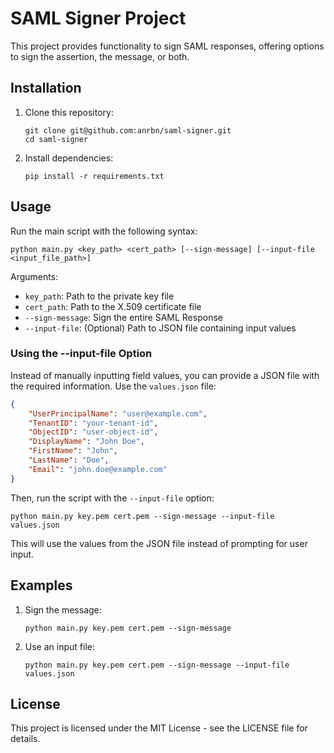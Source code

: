 # SAML Signer Project

This project provides functionality to sign SAML responses, offering options to sign the assertion, the message, or both.

## Installation

1. Clone this repository:
   ```
   git clone git@github.com:anrbn/saml-signer.git
   cd saml-signer
   ```

2. Install dependencies:
   ```
   pip install -r requirements.txt
   ```

## Usage

Run the main script with the following syntax:

```
python main.py <key_path> <cert_path> [--sign-message] [--input-file <input_file_path>]
```

Arguments:
- `key_path`: Path to the private key file
- `cert_path`: Path to the X.509 certificate file
- `--sign-message`: Sign the entire SAML Response
- `--input-file`: (Optional) Path to JSON file containing input values

### Using the --input-file Option

Instead of manually inputting field values, you can provide a JSON file with the required information. Use the `values.json` file:

```json
{
    "UserPrincipalName": "user@example.com",
    "TenantID": "your-tenant-id",
    "ObjectID": "user-object-id",
    "DisplayName": "John Doe",
    "FirstName": "John",
    "LastName": "Doe",
    "Email": "john.doe@example.com"
}
```

Then, run the script with the `--input-file` option:

```
python main.py key.pem cert.pem --sign-message --input-file values.json
```

This will use the values from the JSON file instead of prompting for user input.

## Examples

1. Sign the message:
   ```
   python main.py key.pem cert.pem --sign-message
   ```

2. Use an input file:
   ```
   python main.py key.pem cert.pem --sign-message --input-file values.json
   ```

## License

This project is licensed under the MIT License - see the LICENSE file for details.
